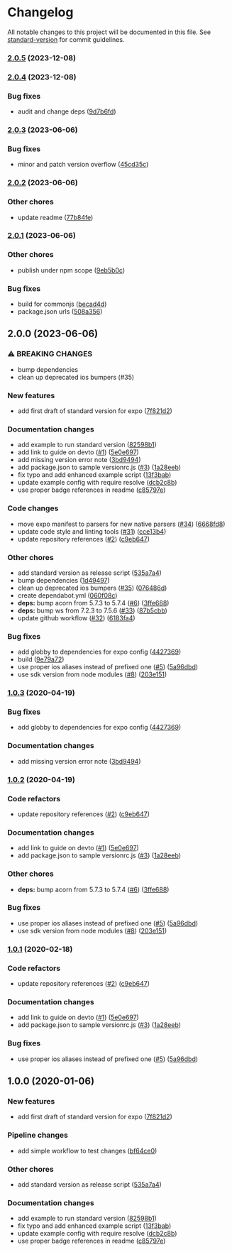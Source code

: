 # Changelog

All notable changes to this project will be documented in this file. See [standard-version](https://github.com/conventional-changelog/standard-version) for commit guidelines.

### [2.0.5](https://github.com/mccraveiro/standard-version-expo/compare/2.0.4...2.0.5) (2023-12-08)

### [2.0.4](https://github.com/mccraveiro/standard-version-expo/compare/2.0.3...2.0.4) (2023-12-08)


### Bug fixes

* audit and change deps ([9d7b6fd](https://github.com/mccraveiro/standard-version-expo/commit/9d7b6fdb6e610ed9b93320725ba20c5992bb1483))

### [2.0.3](https://github.com/mccraveiro/standard-version-expo/compare/2.0.2...2.0.3) (2023-06-06)


### Bug fixes

* minor and patch version overflow ([45cd35c](https://github.com/mccraveiro/standard-version-expo/commit/45cd35c077c00d40993f24e518a62b56a213613f))

### [2.0.2](https://github.com/mccraveiro/standard-version-expo/compare/2.0.1...2.0.2) (2023-06-06)


### Other chores

* update readme ([77b84fe](https://github.com/mccraveiro/standard-version-expo/commit/77b84fed4b260fe96885af25774bad769b02d9eb))

### [2.0.1](https://github.com/mccraveiro/standard-version-expo/compare/2.0.0...2.0.1) (2023-06-06)


### Other chores

* publish under npm scope ([9eb5b0c](https://github.com/mccraveiro/standard-version-expo/commit/9eb5b0c4cd5c229fc3426babaa3bd912149c8be8))


### Bug fixes

* build for commonjs ([becad4d](https://github.com/mccraveiro/standard-version-expo/commit/becad4de242857c9bdec3ab896d63b77c032bb1e))
* package.json urls ([508a356](https://github.com/mccraveiro/standard-version-expo/commit/508a35669b6ebd85210a736b6aff5aa3c6ac3a2b))

## 2.0.0 (2023-06-06)


### ⚠ BREAKING CHANGES

* bump dependencies
* clean up deprecated ios bumpers (#35)

### New features

* add first draft of standard version for expo ([7f821d2](https://github.com/expo-community/standard-version-expo/commit/7f821d2458f8115b28a19495b163bbc85089f9c6))


### Documentation changes

* add example to run standard version ([82598b1](https://github.com/expo-community/standard-version-expo/commit/82598b129e6f71b2e3e4bd6283df2cceb1fad846))
* add link to guide on devto ([#1](https://github.com/expo-community/standard-version-expo/issues/1)) ([5e0e697](https://github.com/expo-community/standard-version-expo/commit/5e0e697c483b27d6c6b4653367df5d52d1641979))
* add missing version error note ([3bd9494](https://github.com/expo-community/standard-version-expo/commit/3bd94943f9a8fe316911cc717dc580e510bc48b5))
* add package.json to sample versionrc.js ([#3](https://github.com/expo-community/standard-version-expo/issues/3)) ([1a28eeb](https://github.com/expo-community/standard-version-expo/commit/1a28eeb29c0361a405df5bde2699bccda51146fe))
* fix typo and add enhanced example script ([13f3bab](https://github.com/expo-community/standard-version-expo/commit/13f3bab0128f171d7bbab72e6b55dd04210608cb))
* update example config with require resolve ([dcb2c8b](https://github.com/expo-community/standard-version-expo/commit/dcb2c8b41426d8d8a01fe48d739c7fb8ac92aaab))
* use proper badge references in readme ([c85797e](https://github.com/expo-community/standard-version-expo/commit/c85797e6993df1cd36faef437255fb576b2f1253))


### Code changes

* move expo manifest to parsers for new native parsers ([#34](https://github.com/expo-community/standard-version-expo/issues/34)) ([6668fd8](https://github.com/expo-community/standard-version-expo/commit/6668fd8456b4551740553c4afacc99414ae84b63))
* update code style and linting tools ([#31](https://github.com/expo-community/standard-version-expo/issues/31)) ([cce13b4](https://github.com/expo-community/standard-version-expo/commit/cce13b422c23bea698804307c9b0c5202cdebeb9))
* update repository references ([#2](https://github.com/expo-community/standard-version-expo/issues/2)) ([c9eb647](https://github.com/expo-community/standard-version-expo/commit/c9eb647a699bd0e51862751a142d0f5237de2a80))


### Other chores

* add standard version as release script ([535a7a4](https://github.com/expo-community/standard-version-expo/commit/535a7a45e9275c558b937caf57a901e86136c853))
* bump dependencies ([1d49497](https://github.com/expo-community/standard-version-expo/commit/1d49497da8db34b16e7ccbdee63d635120ff8f7d))
* clean up deprecated ios bumpers ([#35](https://github.com/expo-community/standard-version-expo/issues/35)) ([076486d](https://github.com/expo-community/standard-version-expo/commit/076486db33efb8a9bd4a180cdbfd4167fc1e3067))
* create dependabot.yml ([060f08c](https://github.com/expo-community/standard-version-expo/commit/060f08c36a4729d7238528a412a154ce6d923f41))
* **deps:** bump acorn from 5.7.3 to 5.7.4 ([#6](https://github.com/expo-community/standard-version-expo/issues/6)) ([3ffe688](https://github.com/expo-community/standard-version-expo/commit/3ffe68808482a4d00b9c8b644d51803ce08b8a6e))
* **deps:** bump ws from 7.2.3 to 7.5.6 ([#33](https://github.com/expo-community/standard-version-expo/issues/33)) ([87b5cbb](https://github.com/expo-community/standard-version-expo/commit/87b5cbbc951f151404ea7f445e00ed82e420cf8a))
* update github workflow ([#32](https://github.com/expo-community/standard-version-expo/issues/32)) ([6183fa4](https://github.com/expo-community/standard-version-expo/commit/6183fa498d8e8ed5ec3f3d28c0e0a06fa5598e0c))


### Bug fixes

* add globby to dependencies for expo config ([4427369](https://github.com/expo-community/standard-version-expo/commit/44273694274547df8a890f2c42fec5b02d98a4ed))
* build ([9e79a72](https://github.com/expo-community/standard-version-expo/commit/9e79a72ee3cc8acfa46f7a63d8f7085b089110b3))
* use proper ios aliases instead of prefixed one ([#5](https://github.com/expo-community/standard-version-expo/issues/5)) ([5a96dbd](https://github.com/expo-community/standard-version-expo/commit/5a96dbd69b0e1267c5b66e306e3a22d46acbb2b7))
* use sdk version from node modules ([#8](https://github.com/expo-community/standard-version-expo/issues/8)) ([203e151](https://github.com/expo-community/standard-version-expo/commit/203e15192790c8b716357c307039224a0f2d96b2))

### [1.0.3](https://github.com/expo-community/standard-version-expo/compare/1.0.2...1.0.3) (2020-04-19)

### Bug fixes

- add globby to dependencies for expo config ([4427369](https://github.com/expo-community/standard-version-expo/commit/44273694274547df8a890f2c42fec5b02d98a4ed))

### Documentation changes

- add missing version error note ([3bd9494](https://github.com/expo-community/standard-version-expo/commit/3bd94943f9a8fe316911cc717dc580e510bc48b5))

### [1.0.2](https://github.com/expo-community/standard-version-expo/compare/1.0.0...1.0.2) (2020-04-19)

### Code refactors

- update repository references ([#2](https://github.com/expo-community/standard-version-expo/issues/2)) ([c9eb647](https://github.com/expo-community/standard-version-expo/commit/c9eb647a699bd0e51862751a142d0f5237de2a80))

### Documentation changes

- add link to guide on devto ([#1](https://github.com/expo-community/standard-version-expo/issues/1)) ([5e0e697](https://github.com/expo-community/standard-version-expo/commit/5e0e697c483b27d6c6b4653367df5d52d1641979))
- add package.json to sample versionrc.js ([#3](https://github.com/expo-community/standard-version-expo/issues/3)) ([1a28eeb](https://github.com/expo-community/standard-version-expo/commit/1a28eeb29c0361a405df5bde2699bccda51146fe))

### Other chores

- **deps:** bump acorn from 5.7.3 to 5.7.4 ([#6](https://github.com/expo-community/standard-version-expo/issues/6)) ([3ffe688](https://github.com/expo-community/standard-version-expo/commit/3ffe68808482a4d00b9c8b644d51803ce08b8a6e))

### Bug fixes

- use proper ios aliases instead of prefixed one ([#5](https://github.com/expo-community/standard-version-expo/issues/5)) ([5a96dbd](https://github.com/expo-community/standard-version-expo/commit/5a96dbd69b0e1267c5b66e306e3a22d46acbb2b7))
- use sdk version from node modules ([#8](https://github.com/expo-community/standard-version-expo/issues/8)) ([203e151](https://github.com/expo-community/standard-version-expo/commit/203e15192790c8b716357c307039224a0f2d96b2))

### [1.0.1](https://github.com/expo-community/standard-version-expo/compare/1.0.0...1.0.1) (2020-02-18)

### Code refactors

- update repository references ([#2](https://github.com/expo-community/standard-version-expo/issues/2)) ([c9eb647](https://github.com/expo-community/standard-version-expo/commit/c9eb647a699bd0e51862751a142d0f5237de2a80))

### Documentation changes

- add link to guide on devto ([#1](https://github.com/expo-community/standard-version-expo/issues/1)) ([5e0e697](https://github.com/expo-community/standard-version-expo/commit/5e0e697c483b27d6c6b4653367df5d52d1641979))
- add package.json to sample versionrc.js ([#3](https://github.com/expo-community/standard-version-expo/issues/3)) ([1a28eeb](https://github.com/expo-community/standard-version-expo/commit/1a28eeb29c0361a405df5bde2699bccda51146fe))

### Bug fixes

- use proper ios aliases instead of prefixed one ([#5](https://github.com/expo-community/standard-version-expo/issues/5)) ([5a96dbd](https://github.com/expo-community/standard-version-expo/commit/5a96dbd69b0e1267c5b66e306e3a22d46acbb2b7))

## 1.0.0 (2020-01-06)

### New features

- add first draft of standard version for expo ([7f821d2](https://github.com/bycedric/standard-version-expo/commit/7f821d2458f8115b28a19495b163bbc85089f9c6))

### Pipeline changes

- add simple workflow to test changes ([bf64ce0](https://github.com/bycedric/standard-version-expo/commit/bf64ce034558780f89aca7d11cbc8f2d1a9b9806))

### Other chores

- add standard version as release script ([535a7a4](https://github.com/bycedric/standard-version-expo/commit/535a7a45e9275c558b937caf57a901e86136c853))

### Documentation changes

- add example to run standard version ([82598b1](https://github.com/bycedric/standard-version-expo/commit/82598b129e6f71b2e3e4bd6283df2cceb1fad846))
- fix typo and add enhanced example script ([13f3bab](https://github.com/bycedric/standard-version-expo/commit/13f3bab0128f171d7bbab72e6b55dd04210608cb))
- update example config with require resolve ([dcb2c8b](https://github.com/bycedric/standard-version-expo/commit/dcb2c8b41426d8d8a01fe48d739c7fb8ac92aaab))
- use proper badge references in readme ([c85797e](https://github.com/bycedric/standard-version-expo/commit/c85797e6993df1cd36faef437255fb576b2f1253))
